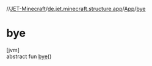 //[JET-Minecraft](../../../index.md)/[de.jet.minecraft.structure.app](../index.md)/[App](index.md)/[bye](bye.md)

# bye

[jvm]\
abstract fun [bye](bye.md)()
